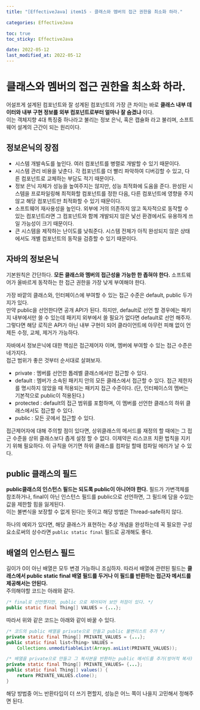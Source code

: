 ```yaml
---
title: "[EffectiveJava] item15 - 클래스와 멤버의 접근 권한을 최소화 하라."

categories: EffectiveJava

toc: true
toc_sticky: EffectiveJava

date: 2022-05-12
last_modified_at: 2022-05-12
---
```


# 클래스와 멤버의 접근 권한을 최소화 하라.

어설프게 설계된 컴포넌트와 잘 성계된 컴포넌트의 가장 큰 차이는 바로 **클래스 내부 데이터와 내부 구현 정보를 외부 컴포넌트로부터 얼마나 잘 숨겼냐** 이다.  
이는 객체지향 4대 특징중 하나라고 불리는 정보 은닉, 혹은 캡슐화 라고 불리며, 소프트웨어 설계의 근간이 되는 원리이다.

## 정보은닉의 장점

- 시스템 개발속도를 높인다. 여러 컴포넌트를 병렬로 개발할 수 있기 때문이다.
- 시스템 관리 비용을 낮춘다. 각 컴포넌트를 더 빨리 파악하여 디버깅할 수 있고, 다른 컴포넌트로 교체하는 부담도 적기 때문이다.
- 정보 은닉 자체가 성능을 높여주지는 않지만, 성능 최적화에 도움을 준다. 완성된 시스템을 프로파일링해 최적화할 컴포넌트를 정한 다음, 다른 컴포넌트에 영향을 주지 않고 해당 컴포넌트만 최적화할 수 있기 때문이다.
- 소프트웨어 재사용성을 높인다. 외부에 거의 의존하지 않고 독자적으로 동작할 수 있는 컴포넌트라면 그 컴포넌트와 함께 개발되지 않은 낯선 환경에서도 유용하게 쓰일 가능성이 크기 때문이다.
- 큰 시스템을 제작하는 난이도를 낮춰준다. 시스템 전체가 아직 완성되지 않은 상태에서도 개별 컴포넌트의 동작을 검증할 수 있기 때문이다.

## 자바의 정보은닉

기본원칙은 간단하다. **모든 클래스와 멤버의 접근성을 가능한 한 좁혀야 한다.** 소프트웨어가 올바르게 동작하는 한 접근 권한을 가장 낮게 부여해야 한다.

가장 바깥의 클래스와, 인터페이스에 부여할 수 있는 접근 수준은 default, public 두가지가 있다.  
만약 public을  선언한다면 공개 API가 된다. 하지만, default로 선언 할 경우에는 패키지 내부에서만 쓸 수 있는데 패키지 외부에서 쓸 필요가 없다면 default로 선언 해주자.  
그렇다면 해당 로직은 API가 아닌 내부 구현이 되어 클라이언트에 아무런 피해 없이 언제든 수정, 교체, 제거가 가능하다.

자바에서 정보은닉에 대한 핵심은 접근제어자 이며, 멤버에 부여할 수 있는 접근 수준은 네가지다.  
접근 범위가 좋은 것부터 순서대로 살펴보자.

- private : 멤버를 선언한 톱레벨 클래스에서만 접근할 수 있다.
- default : 멤버가 소속된 패키지 안의 모든 클래스에서 접근할 수 있다. 접근 제한자를 명시하지 않았을 때 적용되는 패키지 접근 수준이다. (단, 인터페이스의 멤버는 기본적으로 public이 적용된다.)
- protected : default의 접근 범위를 포함하며, 이 멤버를 선언한 클래스의 하위 클래스에서도 접근할 수 있다.
- public : 모든 곳에서 접근할 수 있다.

접근제어자에 대해 주의할 점이 있다면, 상위클래스의 메서드를 재정의 할 때에는 그 접근 수준을 상위 클래스보다 좁게 설정 할 수 없다. 이제약은 리스코프 치환 법칙을 지키기 위해 필요하다. 이 규칙을 어기면 하위 클래스를 컴파일 할때 컴파일 에러가 날 수 있다.

## public 클래스의 필드

**public클래스의 인스턴스 필드는 되도록 public이 아니어야 한다.** 필드가 가변객체를 참조하거나, final이 아닌 인스턴스 필드를 public으로 선언하면, 그 필드에 담을 수있는 값을 제한할 힘을 잃게된다.  
이는 불변식을 보장할 수 없게 된다는 뜻이고 해당 방법은 Thread-safe하지 않다.

하나의 예외가 있다면, 해당 클래스가 표현하는 추상 개념을 완성하는데 꼭 필요한 구성요소로써의 상수라면 `public static final` 필드로 공개해도 좋다.

## 배열의 인스턴스 필드 

길이가 0이 아닌 배열은 모두 변경 가능하니 조심하자. 따라서 배열에 관련된 필드는 **클래스에서 public static final 배열 필드를 두거나 이 필드를 반환하는 접근자 메서드를 제공해서는 안된다.**  
주의해야할 코드는 아래와 같다.

```java
/* final로 선언했지만, public 으로 제어되어 보안 허점이 있다. */
public static final Thing[] VALUES = {...};
```

따라서 위와 같은 코드는 아래와 같이 바꿀 수 있다.

```java
/* 코드의 public 배열을 private으로 만들고 public 불변리스트 추가 */
private static final Thing[] PRIVATE_VALUES = {...};
public static final list<Thing> VALUES = 
    Collections.unmodifiableList(Arrays.asList(PRIVATE_VALUES));
```

```java
/* 배열을 private으로 만들고 그 복사본을 반환하는 public 메서드를 추가(방어적 복사) */
private static final Thing[] PRIVATE_VALUES= {...};
public static final Thing[] values() {
    return PRIVATE_VALUES.clone();
}
```

해당 방법중 어느 반환타입이 더 쓰기 편할지, 성능은 어느 쪽이 나을지 고민해서 정해주면 된다.